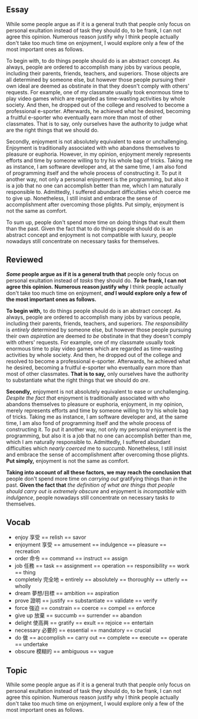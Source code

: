 ## Essay
While some people argue as if it is a general truth that people only focus on personal exultation instead of task they should do, to be frank, I can not agree this opinion. Numerous reason justify why I think people actually don't take too much time on enjoyment, I would explore only a few of the most important ones as follows.

To begin with, to do things people should do is an abstract concept. As always, people are ordered to accomplish many jobs by various people, including their parents, friends, teachers, and superiors. Those objects are all determined by someone else, but however those people pursuing their own ideal are deemed as obstinate in that they doesn't comply with others' requests. For example, one of my classmate usually took enormous time to play video games which are regarded as time-wasting activities by whole society. And then, he dropped out of the college and resolved to become a professional e-sporter. Afterwards, he achieved what he desired, becoming a fruitful e-sporter who eventually earn more than most of other classmates. That is to say, only ourselves have the authority to judge what are the right things that we should do.

Secondly, enjoyment is not absolutely equivalent to ease or unchallenging. Enjoyment is traditionally associated with who abandons themselves to pleasure or euphoria. However, in my opinion, enjoyment merely represents efforts and time by someone willing to try his whole bag of tricks. Taking me as instance, I am software developer and, at the same time, I am also fond of programming itself and the whole process of constructing it. To put it another way, not only a personal enjoyment is the programming, but also it is a job that no one can accomplish better than me, which I am naturally responsible to. Admittedly, I suffered abundant difficulties which coerce me to give up. Nonetheless, I still insist and embrace the sense of accomplishment after overcoming those plights. Put simply, enjoyment is not the same as comfort.

To sum up, people don't spend more time on doing things that exult them than the past. Given the fact that to do things people should do is an abstract concept and enjoyment is not compatible with luxury, people nowadays still concentrate on necessary tasks for themselves.

## Reviewed
***Some* people argue as if it is a general truth that** people only focus on personal exultation instead of *tasks* they should do. ***To* be frank, I can not agree this opinion.** **Numerous reason justify why** I think people actually don't take too much time on enjoyment, ***and* I would explore only a few of the most important ones as follows.**

**To begin with,** to do things people should do is an abstract concept. As always, people are ordered to accomplish many jobs by various people, including their parents, friends, teachers, and superiors. *The responsibility* is *entirely* determined by someone else, but however those people pursuing their own *aspiration* are deemed *to be* obstinate in that they doesn't comply with others' requests. For example, one of my classmate usually took enormous time to play video games which are regarded as time-wasting activities by whole society. And then, he dropped out of the college and resolved to become a professional e-sporter. Afterwards, he achieved what he desired, becoming a fruitful e-sporter who eventually earn more than most of other classmates. **That is to say,** only ourselves have the authority to substantiate what the right things that we should do *are*.

**Secondly,** enjoyment is not absolutely equivalent to ease or unchallenging. *Despite the fact that* enjoyment is traditionally associated with who abandons themselves to pleasure or euphoria, enjoyment, in my opinion, merely represents efforts and time by someone willing to try his whole bag of tricks. Taking me as instance, I am software developer and, at the same time, I am also fond of programming itself and the whole process of constructing it. To put it another way, not only my personal enjoyment is the programming, but also it is a job that no one can accomplish better than me, which I am naturally responsible to. Admittedly, I suffered abundant difficulties which *nearly* *coerced* me to *succumb*. Nonetheless, I still insist and embrace the sense of accomplishment after overcoming those plights. **Put simply,** enjoyment is not the same as comfort.

**Taking into account of all these factors, we may reach the conclusion that** people don't spend more time on *carrying out* gratifying things than *in* the past. **Given the fact that** *the definition of what are things that people should carry out is extremely obscure* and enjoyment is *incompatible* with *indulgence*, people nowadays still concentrate on necessary tasks *to* themselves.

## Vocab
- enjoy 享受 == relish == savor
- enjoyment 享受 == amusement == indulgence == pleasure == recreation
- order 命令 == command == instruct == assign
- job 任務 == task == assignment == operation == responsibility == work == thing
- completely 完全地 = entirely == absolutely == thoroughly == utterly == wholly
- dream 夢想/目標 == ambition == aspiration
- prove 證明 == justify == substantiate == validate == verify
- force 強迫 == constrain == coerce == compel == enforce
- give up 放棄 == succumb == surrender == abandon
- delight 使高興 == gratify == exult == rejoice == entertain
- necessary 必要的 == essential == mandatory == crucial
- do 做 == accomplish == carry out == complete == execute == operate == undertake
- obscure 模糊的 == ambiguous == vague 

## Topic 
While some people argue as if it is a general truth that people only focus on personal exultation instead of task they should do, to be frank, I can not agree this opinion. Numerous reason justify why I think people actually don't take too much time on enjoyment, I would explore only a few of the most important ones as follows.